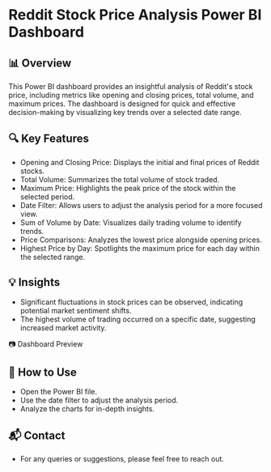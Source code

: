 # Reddit Stock Price Analysis Power BI Dashboard

## 📊 Overview

This Power BI dashboard provides an insightful analysis of Reddit's stock price, including metrics like opening and closing prices, total volume, and maximum prices. The dashboard is designed for quick and effective decision-making by visualizing key trends over a selected date range.

## 🔍 Key Features

* Opening and Closing Price: Displays the initial and final prices of Reddit stocks.
* Total Volume: Summarizes the total volume of stock traded.
* Maximum Price: Highlights the peak price of the stock within the selected period.
* Date Filter: Allows users to adjust the analysis period for a more focused view.
* Sum of Volume by Date: Visualizes daily trading volume to identify trends.
* Price Comparisons: Analyzes the lowest price alongside opening prices.
* Highest Price by Day: Spotlights the maximum price for each day within the selected range.

## 💡 Insights

* Significant fluctuations in stock prices can be observed, indicating potential market sentiment shifts.
* The highest volume of trading occurred on a specific date, suggesting increased market activity.

📷 Dashboard Preview




## 🚀 How to Use

* Open the Power BI file.
* Use the date filter to adjust the analysis period.
* Analyze the charts for in-depth insights.

## 📬 Contact

* For any queries or suggestions, please feel free to reach out.

